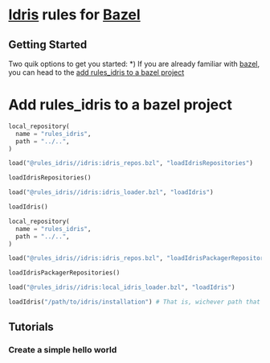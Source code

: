 [Idris](https://www.idris-lang.org/) rules for [Bazel](https://bazel.build/)
=====================

Getting Started
--------------

Two quik options to get you started:
  *) If you are already familiar with [bazel](https://bazel.build/), you can head to the [add rules_idris to a bazel project](#add-rules_idris-to-a-bazel-project)

# Add rules_idris to a bazel project

```python
local_repository(
  name = "rules_idris",
  path = "../..",
)

load("@rules_idris//idris:idris_repos.bzl", "loadIdrisRepositories")

loadIdrisRepositories()

load("@rules_idris//idris:idris_loader.bzl", "loadIdris")

loadIdris()
```

```python
local_repository(
  name = "rules_idris",
  path = "../..",
)

load("@rules_idris//idris:idris_repos.bzl", "loadIdrisPackagerRepositories")

loadIdrisPackagerRepositories()

load("@rules_idris//idris:local_idris_loader.bzl", "loadIdris")

loadIdris("/path/to/idris/installation") # That is, wichever path that contains 'bin/idris'
```

Tutorials
---------

### Create a simple hello world

